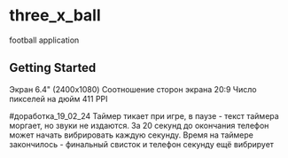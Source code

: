 # three_x_ball

football application

## Getting Started

Экран
6.4" (2400x1080)
Соотношение сторон экрана
20:9
Число пикселей на дюйм
411 PPI


#доработка_19_02_24
Таймер тикает при игре, в паузе - текст таймера моргает, но звуки не издаются.
За 20 секунд до окончания телефон может начать вибрировать каждую секунду.
Время на таймере закончилось - финальный свисток и телефон секунду ещё вибрирует

